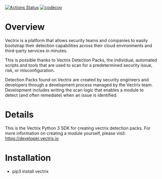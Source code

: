 [![Actions Status](https://github.com/VectrixSecurity/Vectrix-Python/workflows/Python%20package/badge.svg)](https://github.com/VectrixSecurity/Vectrix-Python/actions)
[![codecov](https://codecov.io/gh/VectrixSecurity/Vectrix-Python/branch/master/graph/badge.svg?token=UCJTO5CV9J)](https://codecov.io/gh/VectrixSecurity/Vectrix-Python)

# Overview

Vectrix is a platform that allows security teams and companies to easily bootstrap their detection capabilities across their cloud environments and third-party services in minutes.

This is possible thanks to Vectrix Detection Packs, the individual, automated scripts and tools that are used to scan for a predetermined security issue, risk, or misconfiguration.

Detection Packs found on Vectrix are created by security engineers and developers through a development process managed by the Vectrix team. Development includes writing the scan logic that enables a module to detect (and often remediate) when an issue is identified.

# Details

This is the Vectrix Python 3 SDK for creating vectrix detection packs. For more information on creating a module yourself, please visit: https://developer.vectrix.io

# Installation

- pip3 install vectrix
